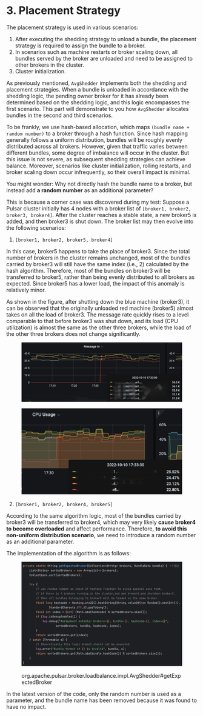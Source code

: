 # 3. Placement Strategy

The placement strategy is used in various scenarios:

1. After executing the shedding strategy to unload a bundle, the placement strategy is required to assign the bundle to a broker.
2. In scenarios such as machine restarts or broker scaling down, all bundles served by the broker are unloaded and need to be assigned to other brokers in the cluster.
3. Cluster initialization.

As previously mentioned, `AvgShedder` implements both the shedding and placement strategies. When a bundle is unloaded in accordance with the shedding logic, the pending owner broker for it has already been determined based on the shedding logic, and this logic encompasses the first scenario. This part will demonstrate to you how `AvgShedder` allocates bundles in the second and third scenarios.&#x20;

To be frankly, we use hash-based allocation, which maps `(bundle name + random number)` to a broker through a hash function. Since hash mapping generally follows a uniform distribution, bundles will be roughly evenly distributed across all brokers. However, given that traffic varies between different bundles, some degree of imbalance will occur in the cluster. But this issue is not severe, as subsequent shedding strategies can achieve balance. Moreover, scenarios like cluster initialization, rolling restarts, and broker scaling down occur infrequently, so their overall impact is minimal.



You might wonder: Why not directly hash the bundle name to a broker, but instead add **a random number** as an additional parameter?

This is because a corner case was discovered during my test: Suppose a Pulsar cluster initially has 4 nodes with a broker list of `[broker1, broker2, broker3, broker4]`. After the cluster reaches a stable state, a new broker5 is added, and then broker3 is shut down. The broker list may then evolve into the following scenarios:

1. `[broker1, broker2, broker5, broker4]`

In this case, broker5 happens to take the place of broker3. Since the total number of brokers in the cluster remains unchanged, most of the bundles carried by broker3 will still have the same index (i.e., 2) calculated by the hash algorithm. Therefore, most of the bundles on broker3 will be transferred to broker5, rather than being evenly distributed to all brokers as expected. Since broker5 has a lower load, the impact of this anomaly is relatively minor.

As shown in the figure, after shutting down the blue machine (broker3), it can be observed that the originally unloaded red machine (broker5) almost takes on all the load of broker3. The message rate quickly rises to a level comparable to that before broker3 was shut down, and its load (CPU utilization) is almost the same as the other three brokers, while the load of the other three brokers does not change significantly.

<figure><img src="../.gitbook/assets/image.png" alt=""><figcaption></figcaption></figure>

<figure><img src="../.gitbook/assets/image (1).png" alt=""><figcaption></figcaption></figure>

2. `[broker1, broker2, broker4, broker5]`

&#x20;  According to the same algorithm logic, most of the bundles carried by broker3 will be transferred to broker4, which may very likely **cause broker4 to become overloaded** and affect performance. Therefore, **to avoid this non-uniform distribution scenario**, we need to introduce a random number as an additional parameter.

&#x20;

The implementation of the algorithm is as follows:

<figure><img src="../.gitbook/assets/image (2).png" alt=""><figcaption><p>org.apache.pulsar.broker.loadbalance.impl.AvgShedder#getExpectedBroker</p></figcaption></figure>

In the latest version of the code, only the random number is used as a parameter, and the bundle name has been removed because it was found to have no impact.















